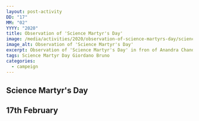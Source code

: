```yaml
---
layout: post-activity
DD: "17"
MM: "02"
YYYY: "2020"
title: Observation of 'Science Martyr's Day'
image: /media/activities/2020/observation-of-science-martyrs-day/science-martyr-s-day-2020.jpg
image_alt: Observation of 'Science Martyr's Day'
excerpt: Observation of 'Science Martyr's Day' in fron of Anandra Chandra College
tags: Science Martyr Day Giordano Bruno
categories:
  - campeign
---
```

## Science Martyr's Day

## 17th February